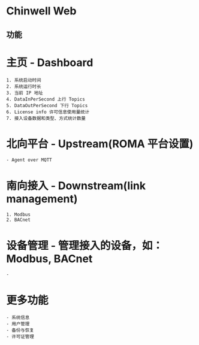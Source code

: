# Chinwell Web



## 功能

# 主页 - Dashboard
    1. 系统启动时间
    2. 系统运行时长
    3. 当前 IP 地址
    4. DataInPerSecond 上行 Topics
    5. DataOutPerSecond 下行 Topics
    6. License info 许可信息使用量统计
    7. 接入设备数据和类型、方式统计数量



# 北向平台 - Upstream(ROMA 平台设置)
    - Agent over MQTT


# 南向接入 - Downstream(link management)

    1. Modbus
    2. BACnet

# 设备管理 - 管理接入的设备，如：Modbus, BACnet
    - 

# 更多功能
    - 系统信息
    - 用户管理
    - 备份与恢复
    - 许可证管理
